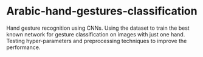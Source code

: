 # Arabic-hand-gestures-classification
Hand gesture recognition using CNNs. Using the dataset to train the best known network for gesture classification on images with just one hand. Testing hyper-parameters and preprocessing techniques to improve the performance.
